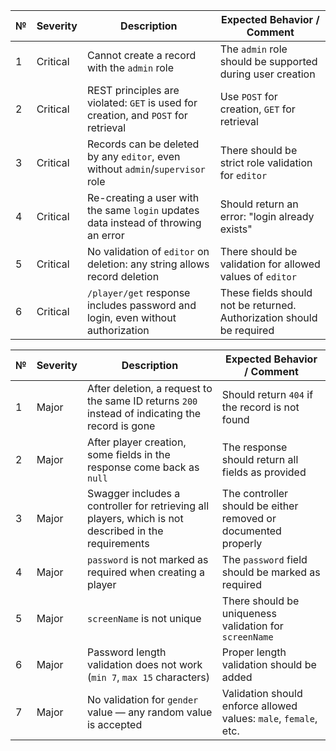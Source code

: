 | №  | Severity  | Description                                                                                     | Expected Behavior / Comment                                            |
|----|-----------|-------------------------------------------------------------------------------------------------|------------------------------------------------------------------------|
| 1  | Critical  | Cannot create a record with the `admin` role                                                    | The `admin` role should be supported during user creation              |
| 2  | Critical  | REST principles are violated: `GET` is used for creation, and `POST` for retrieval              | Use `POST` for creation, `GET` for retrieval                           |
| 3  | Critical  | Records can be deleted by any `editor`, even without `admin`/`supervisor` role                  | There should be strict role validation for `editor`                    |
| 4  | Critical  | Re-creating a user with the same `login` updates data instead of throwing an error              | Should return an error: "login already exists"                         |
| 5  | Critical  | No validation of `editor` on deletion: any string allows record deletion                        | There should be validation for allowed values of `editor`              |
| 6  | Critical  | `/player/get` response includes password and login, even without authorization                  | These fields should not be returned. Authorization should be required  |

| №  | Severity | Description                                                                                          | Expected Behavior / Comment                                             |
|----|----------|------------------------------------------------------------------------------------------------------|--------------------------------------------------------------------------|
| 1  | Major    | After deletion, a request to the same ID returns `200` instead of indicating the record is gone     | Should return `404` if the record is not found                          |
| 2  | Major    | After player creation, some fields in the response come back as `null`                              | The response should return all fields as provided                        |
| 3  | Major    | Swagger includes a controller for retrieving all players, which is not described in the requirements| The controller should be either removed or documented properly           |
| 4  | Major    | `password` is not marked as required when creating a player                                         | The `password` field should be marked as required                        |
| 5  | Major    | `screenName` is not unique                                                                          | There should be uniqueness validation for `screenName`                  |
| 6  | Major    | Password length validation does not work (`min 7`, `max 15` characters)                             | Proper length validation should be added                                |
| 7  | Major    | No validation for `gender` value — any random value is accepted                                     | Validation should enforce allowed values: `male`, `female`, etc.        |
